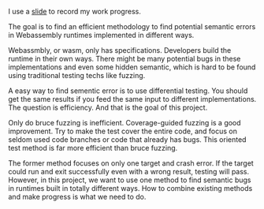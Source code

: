 I use a [slide](./Webassembly.pdf) to record my work progress. 

The goal is to find an efficient methodology to find potential semantic errors in Webassembly runtimes implemented in different ways.

Webassmbly, or wasm,  only has specifications.  Developers build the runtime in their own ways. There might be many potential bugs in these implementations and even some hidden semantic, which is hard to be found using traditional testing techs like fuzzing. 

A easy way to find sementic error is to use differential testing. You should get the same results if you feed the same input to different implementations. The question is efficiency. And that is the goal of this project. 

Only do bruce fuzzing is inefficient. Coverage-guided fuzzing is a good improvement. Try to make the test cover the entire code, and focus on seldom used code branches or code that already has bugs. This oriented test method is far more efficient than bruce fuzzing. 

The former method focuses on only one target and crash error. If the target could run and exit successfully even with a wrong result, testing will pass.  However, in this project, we want to use one method to find semantic bugs in runtimes built in totally different ways.   How to combine existing methods and make progress is what we need to do. 